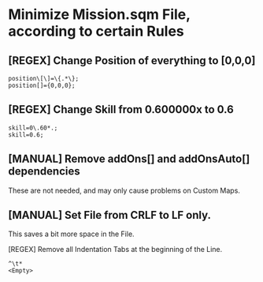 Minimize Mission.sqm File, according to certain Rules
===

[REGEX] Change Position of everything to [0,0,0]
---

```
position\[\]=\{.*\};
position[]={0,0,0};
```

[REGEX] Change Skill from 0.600000x to 0.6
---

```
skill=0\.60*.;
skill=0.6;
```

[MANUAL] Remove addOns[] and addOnsAuto[] dependencies
---
These are not needed, and may only cause problems on Custom Maps.

[MANUAL] Set File from CRLF to LF only.
---
This saves a bit more space in the File.

[REGEX] Remove all Indentation Tabs at the beginning of the Line.
```
^\t*
<Empty>
```